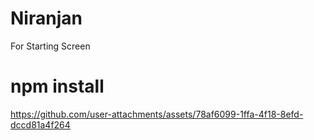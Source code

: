 # Niranjan
For Starting Screen 

# npm install


https://github.com/user-attachments/assets/78af6099-1ffa-4f18-8efd-dccd81a4f264

